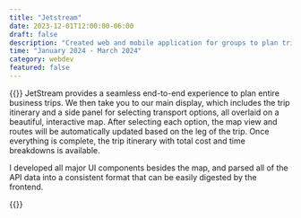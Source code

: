 ```yaml
---
title: "Jetstream"
date: 2023-12-01T12:00:00-06:00
draft: false
description: "Created web and mobile application for groups to plan trips together for SCU's Software Engineering class. Used 8 different APIs and a variety of technologies while coordinating with 5 other students."
time: "January 2024 - March 2024"
category: webdev
featured: false
---
```


{{<side-by-side imageLeft="screenshot.jpg">}}
JetStream provides a seamless end-to-end experience to plan entire business trips. We then take you to our main display, which includes the trip itinerary and a side panel for selecting transport options, all overlaid on a beautiful, interactive map. After selecting each option, the map view and routes will be automatically updated based on the leg of the trip. Once everything is complete, the trip itinerary with total cost and time breakdowns is available.

I developed all major UI components besides the map, and parsed all of the API data into a consistent format that can be easily digested by the frontend.

{{</side-by-side>}}
